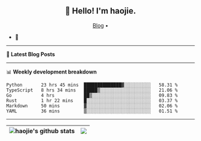 <h2 align="center">👋 Hello! I'm haojie.</h2>
<p align="center">
  <a href="https://aoyouer.com">Blog</a> •
</p>


- 🔭 


-------

**📝 Latest Blog Posts**


-------

📊 **Weekly development breakdown**
<!--START_SECTION:waka-->

```text
Python       23 hrs 45 mins  ██████████████▓░░░░░░░░░░   58.31 %
TypeScript   8 hrs 34 mins   █████▒░░░░░░░░░░░░░░░░░░░   21.06 %
Go           4 hrs           ██▒░░░░░░░░░░░░░░░░░░░░░░   09.83 %
Rust         1 hr 22 mins    █░░░░░░░░░░░░░░░░░░░░░░░░   03.37 %
Markdown     50 mins         ▓░░░░░░░░░░░░░░░░░░░░░░░░   02.06 %
YAML         36 mins         ▒░░░░░░░░░░░░░░░░░░░░░░░░   01.51 %
```

<!--END_SECTION:waka-->

-------



| <img align="center" src="https://github-readme-stats.vercel.app/api?username=haojie06&show_icons=true&theme=graywhite&show_icons=true&count_private=true&include_all_commits=true&hide_border=true" alt="haojie's github stats" /> | <img align="center" src="https://github-readme-stats.vercel.app/api/top-langs/?username=haojie06&layout=compact&theme=graywhite&hide_border=true&hide=css,html" /> |
| ------------- | ------------- |



